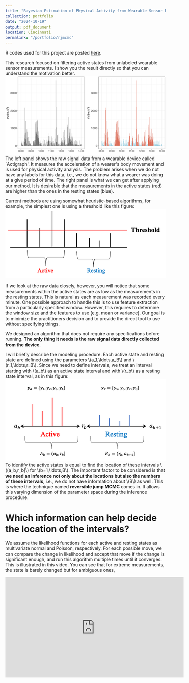 ```yaml
---
title: "Bayesian Estimation of Physical Activity from Wearable Sensor Measurements"
collection: portfolio
date: "2024-10-19"
output: pdf_document
location: Cincinnati
permalink: "/portfolio/rjmcmc"
---
```

R codes used for this project are posted [here](https://github.com/Jiwonleeeee/BayesActigraph).


This research focused on filtering active states from unlabeled wearable sensor measurements. I show you the result directly so that you can understand the motivation better.
<br/><img src='/images/display.png'>
The left panel shows the raw signal data from a wearable device called `Actigraph'. It measures the acceleration of a wearer's body movement and is used for physical activity analysis. The problem arises when we do not have any labels for this data, i.e., we do not know what a wearer was doing at a give period of time. The right panel is what we can get after applying our method. It is desirable that the measurements in the active states (red) are higher than the ones in the resting states (blue).


Current methods are using somewhat heuristic-based algorithms, for example, the simplest one is using a threshold like this figure:
<br/><img src='/images/threshold.png'>

If we look at the raw data closely, however, you will notice that some measurements within the active states are as low as the measurements in the resting states. This is natural as each measurement was recorded every minute. One possible approach to handle this is to use feature extraction from a particularly specified window. However, this requires to determine the window size and the features to use (e.g. mean or variance). Our goal is to minimize the practitioners decision and to provide the direct tool to use without specifying things. 


We designed an algorithm that does not require any specifications before running. **The only thing it needs is the raw signal data directly collected from the device**.


I will briefly describe the modeling procedure. Each active state and resting state are defined using the parameters \\(a_1,\ldots,a_B\\) and \\(r_1,\ldots,r_B\\). Since we need to define intervals, we treat an interval starting with \\(a_b\\) as an active state interval and with \\(r_b\\) as a resting state interval, as in this figure:
<br/><img src='/images/statelabel.png'>
To identify the active states is equal to find the location of these intervals \\((a_b,r_b]\\) for \\(b=1,\ldots,B\\). The important factor to be considered is that **we need an inference not only about the locations but also the numbers of these intervals**, i.e., we do not have information about \\(B\\) as well. This is where the technique named **reversible jump MCMC** comes in. It allows this varying dimension of the parameter space during the inference procedure. 


# Which information can help decide the location of the intervals? 
We assume the likelihood functions for each active and resting states as multivariate normal and Poisson, respectively. For each possible move, we can compare the change in likelihood and accept that move if the change is significant enough, and run this algorithm multiple times until it converges. This is illustrated in this video. You can see that for extreme measurements, the state is barely changed but for ambiguous ones, 

<iframe width="560" height="315" 
src="https://www.youtube.com/embed/b6m08gw1AYU" 
title="YouTube video player" frameborder="0" 
allow="accelerometer; autoplay; clipboard-write; encrypted-media; gyroscope; picture-in-picture" 
allowfullscreen></iframe>
















